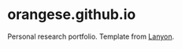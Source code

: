 # orangese.github.io

Personal research portfolio. Template from [Lanyon](https://lanyon.getpoole.com/).
